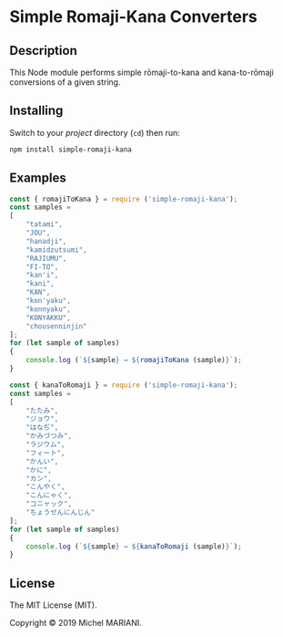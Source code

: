 # Simple Romaji-Kana Converters

## Description

This Node module performs simple rōmaji-to-kana and kana-to-rōmaji conversions of a given string.

## Installing

Switch to your *project* directory (`cd`) then run:

```bash
npm install simple-romaji-kana
```

## Examples

```javascript
const { romajiToKana } = require ('simple-romaji-kana');
const samples =
[
    "tatami",
    "JOU",
    "hanadji",
    "kamidzutsumi",
    "RAJIUMU",
    "FI-TO",
    "kan'i",
    "kani",
    "KAN",
    "kon'yaku",
    "konnyaku",
    "KONYAKKU",
    "chousenninjin"
];
for (let sample of samples)
{
    console.log (`${sample} → ${romajiToKana (sample)}`);
}
```

```javascript
const { kanaToRomaji } = require ('simple-romaji-kana');
const samples =
[
    "たたみ",
    "ジョウ",
    "はなぢ",
    "かみづつみ",
    "ラジウム",
    "フィート",
    "かんい",
    "かに",
    "カン",
    "こんやく",
    "こんにゃく",
    "コニャック",
    "ちょうせんにんじん"
];
for (let sample of samples)
{
    console.log (`${sample} → ${kanaToRomaji (sample)}`);
}
```

## License

The MIT License (MIT).

Copyright © 2019 Michel MARIANI.
